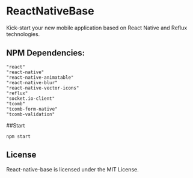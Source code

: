 # ReactNativeBase
Kick-start your new mobile application based on React Native and Reflux technologies.

## NPM Dependencies:
    "react"
    "react-native"
    "react-native-animatable"
    "react-native-blur"
    "react-native-vector-icons"
    "reflux"
    "socket.io-client"
    "tcomb"
    "tcomb-form-native"
    "tcomb-validation"

##Start

```shell
npm start
```

License
-------

React-native-base is licensed under the MIT License.
